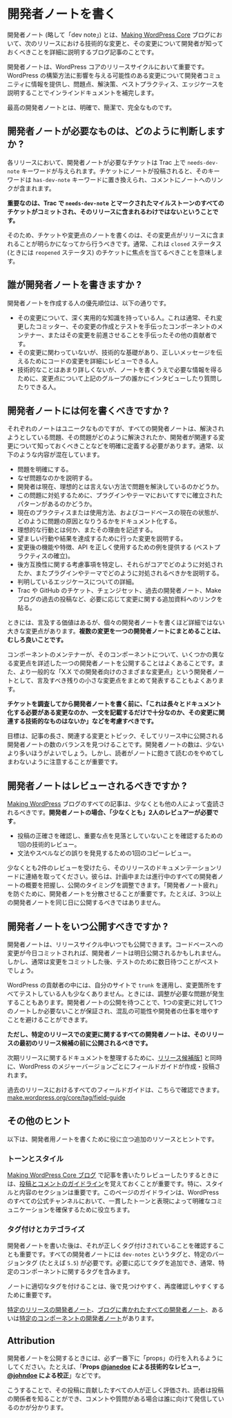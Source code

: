 <!--
# Writing developer notes
-->

# 開発者ノートを書く

<!--
A Developer note (or “dev note” for short) is a blog post on the [Making WordPress Core](https://make.wordpress.org/core/) blog that details a technical change in an upcoming release and what developers need to know about that change.
-->

開発者ノート (略して「dev note」) とは、[Making WordPress Core](https://make.wordpress.org/core/) ブログにおいて、次のリリースにおける技術的な変更と、その変更について開発者が知っておくべきことを詳細に説明するブログ記事のことです。

<!--
Dev notes are an important part of the WordPress Core release cycle. They keep the developer community informed by calling out changes that could impact how they build on WordPress, and supplements inline documentation by explaining the problems, solutions, best practices, and edge cases related to the change.
-->

開発者ノートは、WordPress コアのリリースサイクルにおいて重要です。WordPress の構築方法に影響を与える可能性のある変更について開発者コミュニティに情報を提供し、問題点、解決策、ベストプラクティス、エッジケースを説明することでインラインドキュメントを補完します。

<!--
The best dev notes are clear, concise, and complete.
-->

最高の開発者ノートとは、明確で、簡潔で、完全なものです。

<!--
## How do you know what needs a dev note?
-->

## 開発者ノートが必要なものは、どのように判断しますか ?

<!--
For each release, tickets that may need developer notes are given the `needs-dev-note` keyword on Trac. When a note has been published for a ticket, that keyword is replaced with the `has-dev-note` keyword and a link to the note is included in a comment.
-->

各リリースにおいて、開発者ノートが必要なチケットは Trac 上で `needs-dev-note` キーワードが与えられます。チケットにノートが投稿されると、そのキーワードは `has-dev-note` キーワードに置き換えられ、コメントにノートへのリンクが含まれます。

<!--
**It’s important to remember that not all tickets in a milestone marked `needs-dev-note` on Trac end up being committed and included in that release.**
-->

**重要なのは、Trac で `needs-dev-note` とマークされたマイルストーンのすべてのチケットがコミットされ、そのリリースに含まれるわけではないということです。**

<!--
For that reason, care should be taken to only write notes for tickets and changes once it becomes clear that the changes will be included in the release. Usually, that means tickets with the `closed` status (and sometimes `reopened`) are where the focus should be.
-->

そのため、チケットや変更点のノートを書くのは、その変更点がリリースに含まれることが明らかになってから行うべきです。通常、これは `closed` ステータス (ときには `reopened` ステータス) のチケットに焦点を当てるべきことを意味します。

<!--
## Who should write dev notes?
-->

## 誰が開発者ノートを書きますか ?

<!--
The hierarchy for who should author a dev note is as follows:
-->

開発者ノートを作成する人の優先順位は、以下の通りです。

<!--
*   Someone with deep, working knowledge of the changes. This is usually the committer that made the change, a component maintainer that helped craft/test the changes, or any other contributor that helped push that change forward.
*   Someone with a good technical foundation that did not work on the change, but can review the code changes in detail to convey the right message.
*   Someone that is less technical, but is comfortable interviewing or asking someone in the above groups questions about the changes in order to have the information needed to write the note.
-->

*   その変更について、深く実用的な知識を持っている人。これは通常、それ変更したコミッター、その変更の作成とテストを手伝ったコンポーネントのメンテナー、またはその変更を前進させることを手伝ったその他の貢献者です。
*   その変更に関わっていないが、技術的な基礎があり、正しいメッセージを伝えるためにコードの変更を詳細にレビューできる人。
*   技術的なことはあまり詳しくないが、ノートを書くうえで必要な情報を得るために、変更点について上記のグループの誰かにインタビューしたり質問したりできる人。

<!--
## What should a dev note include?
-->

## 開発者ノートには何を書くべきですか ?

<!--
Each note will be unique, but every dev note should clearly define a problem that is being solved, how that problem was solved, and what developers need to know about the related changes. It usually contains a mix of the following:
-->

それぞれのノートはユニークなものですが、すべての開発者ノートは、解決されようとしている問題、その問題がどのように解決されたか、開発者が関連する変更について知っておくべきことなどを明確に定義する必要があります。通常、以下のような内容が混在しています。

<!--
*   Clear identification of a problem
*   Description of why this is problematic
*   Are developers currently solving the problem in a less than ideal way?
*   Are there established patterns in the wild within plugins and themes addressing this problem already?
*   Documents current practices or usage, and how the current state of the code base may contribute to the issue.
*   Describes what the ideal behavior would be and why,
*   Explains the changes made to achieve the desired behavior/outcome
*   Provides examples for how to correctly use the function/feature/API after these changes (establish a best practice)
*   Identifies backwards compatibility considerations, explains how they were addressed in Core, and how they should be addressed within plugins and themes.
*   Details possible edge cases that have been identified
*   Links to additional reading materials about the change as necessary, such as Trac or GitHub tickets, changesets, past dev notes, past posts on Make blogs, etc.
-->

*   問題を明確にする。
*   なぜ問題なのかを説明する。
*   開発者は現在、理想的とは言えない方法で問題を解決しているのかどうか。
*   この問題に対処するために、プラグインやテーマにおいてすでに確立されたパターンがあるのかどうか。
*   現在のプラクティスまたは使用方法、およびコードベースの現在の状態が、どのように問題の原因となりうるかをドキュメント化する。
*   理想的な行動とは何か、またその理由を記述する。
*   望ましい行動や結果を達成するために行った変更を説明する。
*   変更後の機能や特徴、API を正しく使用するための例を提供する (ベストプラクティスの確立)。
*   後方互換性に関する考慮事項を特定し、それらがコアでどのように対処されたか、またプラグインやテーマでどのように対処されるべきかを説明する。
*   判明しているエッジケースについての詳細。
*   Trac や GitHub のチケット、チェンジセット、過去の開発者ノート、Make ブログの過去の投稿など、必要に応じて変更に関する追加資料へのリンクを貼る。

<!--
Sometimes, there are a large handful of changes that deserve to be called out, but are not detailed enough to warrant individual dev notes. **It is more than fine to group multiple changes together in a single dev note.**
-->

ときには、言及する価値はあるが、個々の開発者ノートを書くほど詳細ではない大きな変更点があります。**複数の変更を一つの開発者ノートにまとめることは、むしろ良いことです。**

<!--
It is common for component maintainers to publish a single dev note for their component to detail several different changes. It’s also common for a more generic “Miscellaneous developer focused changes in X.X” dev note to be published collecting any other remaining smaller changes that should receive a call out.
-->

コンポーネントのメンテナーが、そのコンポーネントについて、いくつかの異なる変更点を詳述した一つの開発者ノートを公開することはよくあることです。また、より一般的な「X.X での開発者向けのさまざまな変更点」という開発者ノートとして、言及すべき残りの小さな変更点をまとめて発表することもよくあります。

<!--
**After researching the ticket but before writing the dev note, ask “Is this a change that needs to be documented at length? Is a one sentence call out sufficient? Or does the change not have anything technical that actually needs to be called out”**
-->

**チケットを調査してから開発者ノートを書く前に、「これは長々とドキュメント化する必要がある変更なのか、一文を記載するだけで十分なのか、その変更に関連する技術的なものはないか」などを考慮すべきです。**

<!--
The goal is to find a balance between post length, related changes and topics, and the number of dev notes published during a release. More dev notes are better than less. However, it is important to keep in mind that readers should not get tired of the notes and stop reading them.
-->

目標は、記事の長さ、関連する変更とトピック、そしてリリース中に公開される開発者ノートの数のバランスを見つけることです。開発者ノートの数は、少ないより多いほうがよいでしょう。しかし、読者がノートに飽きて読むのをやめてしまわないように注意することが重要です。

<!--
## Should dev notes be reviewed?
-->

## 開発者ノートはレビューされるべきですか ?

<!--
Every post on a [Making WordPress](https://make.wordpress.org/) blog should be peer reviewed by at least one other person. **For dev notes, each one must have *at least* two reviewers**: 
-->

[Making WordPress](https://make.wordpress.org/) ブログのすべての記事は、少なくとも他の人によって査読されるべきです。**開発者ノートの場合、「少なくとも」2人のレビュアーが必要です**。 

<!--
*   One technical review to verify the accuracy of the post and ensure no important details were missed.
*   One copy review to help spot grammatical, spelling, and other errors.
-->

*   投稿の正確さを確認し、重要な点を見落としていないことを確認するための1回の技術的レビュー。
*   文法やスペルなどの誤りを発見するための1回のコピーレビュー。

<!--
After receiving at least two reviews, reach out to the Documentation lead for the release. They will have a high level overview of all dev notes planned or in progress and can help recommend a publish window. It’s important to spread out dev notes to prevent “dev note fatigue”. For example, 3 or more dev notes should not be published on the same day.
-->

少なくとも2件のレビューを受けたら、そのリリースのドキュメンテーションリードに連絡を取ってください。彼らは、計画中または進行中のすべての開発者ノートの概要を把握し、公開のタイミングを調整できます。「開発者ノート疲れ」を防ぐために、開発者ノートを分散させることが重要です。たとえば、3つ以上の開発者ノートを同じ日に公開するべきではありません。

<!--
## When should a dev note be published?
-->

## 開発者ノートをいつ公開すべきですか ?

<!--
A dev note can be published any time during the release cycle. If a change to the code base is committed today, the dev note could be published tomorrow. However, it’s usually best to wait a while after the changes are committed to allow several days for testing.
-->

開発者ノートは、リリースサイクル中いつでも公開できます。コードベースへの変更が今日コミットされれば、開発者ノートは明日公開されるかもしれません。しかし、通常は変更をコミットした後、テストのために数日待つことがベストでしょう。

<!--
A handful of WordPress contributors run `trunk` on their websites in order to test every change after it’s made. On occasion, an issue does come up requiring adjustments to be made. Waiting to publish the dev note ensures that only one note is required for a change, avoiding the potential for confusion and making more work for developers.
-->

WordPress の貢献者の中には、自分のサイトで `trunk` を運用し、変更箇所をすべてテストしている人も少なくありません。ときには、調整が必要な問題が発生することもあります。開発者ノートの公開を待つことで、1つの変更に対して1つのノートしか必要ないことが保証され、混乱の可能性や開発者の仕事を増やすことを避けることができます。

<!--
**However, all dev notes for a changes in a specific release should be published before the first release candidate for that release.**
-->

**ただし、特定のリリースでの変更に関するすべての開発者ノートは、そのリリースの最初のリリース候補の前に公開されるべきです。**

<!--
To help organize documentation about the upcoming release, a Field Guide collated and published for every major version of WordPress at the same time as [Release Candidate 1](https://make.wordpress.org/core/handbook/about/release-cycle/releasing-major-versions/#release-candidate). Field Guides are a collection of all relevant dev notes and tickets for an upcoming release.
-->

次期リリースに関するドキュメントを整理するために、[リリース候補版1](https://make.wordpress.org/core/handbook/about/release-cycle/releasing-major-versions/#release-candidate) と同時に、WordPress のメジャーバージョンごとにフィールドガイドが作成・投稿されます。

<!--
All field guides for previous releases can be found here: [make.wordpress.org/core/tag/field-guide](https://make.wordpress.org/core/tag/field-guide).
-->

過去のリリースにおけるすべてのフィールドガイドは、こちらで確認できます。[make.wordpress.org/core/tag/field-guide](https://make.wordpress.org/core/tag/field-guide)

<!--
## Other Tips
-->

## その他のヒント

<!--
Here are some additional resources and tips to help write developer notes
-->

以下は、開発者用ノートを書くために役に立つ追加のリソースとヒントです。

<!--
### Tone and style
-->

### トーンとスタイル

<!--
When writing or reviewing any post on the [Making WordPress Core blog,](https://make.wordpress.org/core/) it’s important to remember the [Post & Comment Guidelines](https://make.wordpress.org/core/handbook/best-practices/post-comment-guidelines/). The Style and Substance section is particularly important. The guidelines on that page help ensure clear communication with a consistent tone and voice throughout all official WordPress channels.
-->

[Making WordPress Core ブログ](https://make.wordpress.org/core/) で記事を書いたりレビューしたりするときには、[投稿とコメントのガイドライン](https://make.wordpress.org/core/handbook/best-practices/post-comment-guidelines/)を覚えておくことが重要です。特に、スタイルと内容のセクションは重要です。このページのガイドラインは、WordPress のすべての公式チャンネルにおいて、一貫したトーンと表現によって明確なコミュニケーションを確保するために役立ちます。

<!--
### Tagging and categorizing
-->

### タグ付けとカテゴライズ

<!--
After writing a developer note, it is also important to make sure it is tagged correctly. The tags that every dev note should have are `dev-notes`, and a specific version tag (`5.5`, for example). Additional tags can be added as necessary, and usually include specific component tags.
-->

開発者ノートを書いた後は、それが正しくタグ付けされていることを確認することも重要です。すべての開発者ノートには `dev-notes` というタグと、特定のバージョンタグ (たとえば `5.5`) が必要です。必要に応じてタグを追加でき、通常、特定のコンポーネントに関するタグを含みます。

<!--
Properly tagging notes is important to make them easier to find and revisit later.
-->

ノートに適切なタグを付けることは、後で見つけやすく、再度確認しやすくするために重要です。

<!--
[dev notes for a particular release](https://make.wordpress.org/core/tag/dev-notes+5.5/), all the [dev notes written on the blog](https://make.wordpress.org/core/tag/dev-notes), or the [dev notes for a particular component](https://make.wordpress.org/core/tag/dev-notes+rest-api/).
-->

[特定のリリースの開発者ノート](https://make.wordpress.org/core/tag/dev-notes+5.5/)、[ブログに書かれたすべての開発者ノート](https://make.wordpress.org/core/tag/dev-notes)、あるいは[特定のコンポーネントの開発者ノート](https://make.wordpress.org/core/tag/dev-notes+rest-api/)があります。

## Attribution

<!--
When the dev note is published, a “props” line at the very bottom should always be included. For example: “*Props* [](https://wordpress.slack.com/team/U02SVSW3U)*@janedoe for technical review,* [](https://wordpress.slack.com/team/U02RR5UTA)*@johndoe for proofreading.*“
-->

開発者ノートを公開するときには、必ず一番下に「props」の行を入れるようにしてください。たとえば、「**Props [@janedoe](https://wordpress.slack.com/team/U02SVSW3U) による技術的なレビュー, [@johndoe](https://wordpress.slack.com/team/U02RR5UTA) による校正**」などです。

<!--
This ensures everyone that contributed to the post receives proper recognition, helps the reader know the voices behind the post, and who they are addressing if there are comments or questions.
-->

こうすることで、その投稿に貢献したすべての人が正しく評価され、読者は投稿の関係者を知ることができ、コメントや質問がある場合は誰に向けて発信しているのかが分かります。
